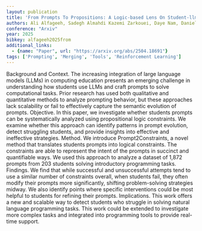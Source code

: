 ```yaml
---
layout: publication
title: 'From Prompts To Propositions: A Logic-based Lens On Student-llm Interactions'
authors: Ali Alfageeh, Sadegh Almahdi Kazemi Zarkouei, Daye Nam, Daniel Prol, Matin Amoozadeh, Souti Chattopadhyay, James Prather, Paul Denny, Juho Leinonen, Michael Hilton, Sruti Srinivasa Ragavan, Mohammad Amin Alipour
conference: "Arxiv"
year: 2025
bibkey: alfageeh2025from
additional_links:
  - {name: "Paper", url: "https://arxiv.org/abs/2504.18691"}
tags: ['Prompting', 'Merging', 'Tools', 'Reinforcement Learning']
---
```

Background and Context. The increasing integration of large language models
(LLMs) in computing education presents an emerging challenge in understanding
how students use LLMs and craft prompts to solve computational tasks. Prior
research has used both qualitative and quantitative methods to analyze
prompting behavior, but these approaches lack scalability or fail to
effectively capture the semantic evolution of prompts. Objective. In this
paper, we investigate whether students prompts can be systematically analyzed
using propositional logic constraints. We examine whether this approach can
identify patterns in prompt evolution, detect struggling students, and provide
insights into effective and ineffective strategies. Method. We introduce
Prompt2Constraints, a novel method that translates students prompts into
logical constraints. The constraints are able to represent the intent of the
prompts in succinct and quantifiable ways. We used this approach to analyze a
dataset of 1,872 prompts from 203 students solving introductory programming
tasks. Findings. We find that while successful and unsuccessful attempts tend
to use a similar number of constraints overall, when students fail, they often
modify their prompts more significantly, shifting problem-solving strategies
midway. We also identify points where specific interventions could be most
helpful to students for refining their prompts. Implications. This work offers
a new and scalable way to detect students who struggle in solving natural
language programming tasks. This work could be extended to investigate more
complex tasks and integrated into programming tools to provide real-time
support.

